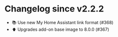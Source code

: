 # Changelog since v2.2.2
- 📚 Use new My Home Assistant link format (#368) 
- ⬆️ Upgrades add-on base image to 8.0.0 (#367) 
